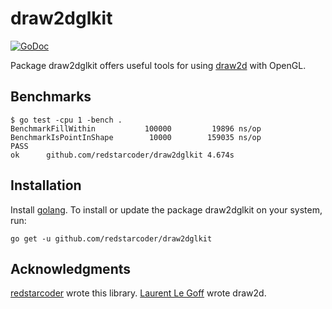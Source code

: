 draw2dglkit
======
[![GoDoc](https://godoc.org/github.com/redstarcoder/draw2dglkit?status.svg)](https://godoc.org/github.com/redstarcoder/draw2dglkit)

Package draw2dglkit offers useful tools for using [draw2d](https://github.com/llgcode/draw2d) with OpenGL.

Benchmarks
---------------

```
$ go test -cpu 1 -bench .
BenchmarkFillWithin     	  100000	     19896 ns/op
BenchmarkIsPointInShape 	   10000	    159035 ns/op
PASS
ok  	github.com/redstarcoder/draw2dglkit	4.674s
```

Installation
---------------

Install [golang](http://golang.org/doc/install). To install or update the package draw2dglkit on your system, run:

```
go get -u github.com/redstarcoder/draw2dglkit
```

Acknowledgments
---------------

[redstarcoder](https://github.com/redstarcoder) wrote this library.
[Laurent Le Goff](https://github.com/llgcode) wrote draw2d.

